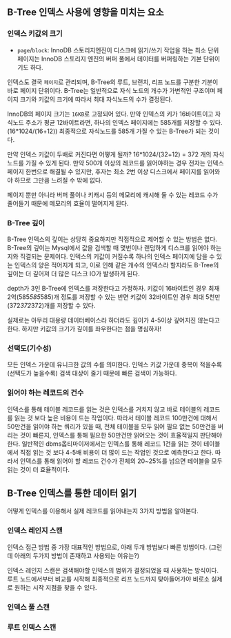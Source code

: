 ## B-Tree 인덱스 사용에 영향을 미치는 요소

### 인덱스 키값의 크기

- `page`/`block`: InnoDB 스토리지엔진이 디스크에 읽기/쓰기 작업을 하는 최소 단위
  페이지는 InnoDB 스토리지 엔진의 버퍼 풀에서 데이터를 버퍼링하는 기본 단위이기도 하다.

인덱스도 결국 `페이지`로 관리되며, B-Tree의 루트, 브랜치, 리프 노드를 구분한 기분이 바로 페이지 단위이다.
B-Tree는 일반적으로 자식 노드의 개수가 가변적인 구조이며 페이지 크기와 키값의 크기에 따라서 최대 자식노드의 수가 결정된다.

InnoDB의 페이지 크기는 `16KB`로 고정되어 있다. 만약 인덱스의 키가 16바이트이고 자식노드 주소가 평균 12바이트라면, 하나의 인덱스 페이지에는 585개를 저장할 수 있다. (16\*1024/(16+12)) 최종적으로 자식노드를 585개 가질 수 있는 B-Tree가 되는 것이다.

만약 인덱스 키값이 두배로 커진다면 어떻게 될까? 16\*1024/(32+12) = 372 개의 자식노드를 가질 수 있게 된다. 만약 500개 이상의 레코드를 읽어야하는 경우 전자는 인덱스 페이지 한번으로 해결될 수 있지만, 후자는 최소 2번 이상 디스크에서 페이지를 읽어와야 하므로 그만큼 느려질 수 밖에 없다.

페이지 뿐만 아니라 버퍼 풀이나 키캐시 등의 메모리에 캐시해 둘 수 있는 레코드 수가 줄어들기 때문에 메모리의 효율이 떨어지게 된다.

### B-Tree 깊이

B-Tree 인덱스의 깊이는 상당히 중요하지만 직접적으로 제어할 수 있는 방법은 없다.
B-Tree의 깊이는 Mysql에서 값을 검색할 때 몇번이나 랜덤하게 디스크를 읽어야 하는지와 직결되는 문제이다. 인덱스의 키값이 커질수록 하나의 인덱스 페이지에 담을 수 있는 인덱스의 양은 적어지게 되고, 이로 인해 같은 개수의 인덱스라 할지라도 B-Tree의 깊이는 더 깊어져 더 많은 디스크 IO가 발생하게 된다.

depth가 3인 B-Tree에 인덱스를 저장한다고 가정하자.
키값이 16바이트인 경우 최재 2억(585*585*585)개 정도를 저장할 수 있는 반면
키값이 32바이트인 경우 최대 5천만(372*372*372)개를 저장할 수 있다.

실제로는 아무리 대용량 데이터베이스라 하더라도 깊이가 4-5이상 깊어지진 않는다고 한다. 하지만 키값의 크기가 깊이를 좌우한다는 점을 명심하자!

### 선택도(기수성)

모든 인덱스 가운데 유니크한 값의 수를 의미한다.
인덱스 키값 가운데 중복이 적을수록 (선택도가 높을수록) 검색 대상이 줄기 때문에 빠른 검색이 가능하다.

### 읽어야 하는 레코드의 건수

인덱스를 통해 테이블 레코드를 읽는 것은 인덱스를 거치지 않고 바로 테이블의 레코드를 읽는 것 보다 높은 비용이 드는 작업이다.
따라서 테이블 레코드 100만건에 대해서 50만건을 읽어야 하는 쿼리가 있을 때, 전체 테이블을 모두 읽어 필요 없는 50만건을 버리는 것이 빠른지, 인덱스를 통해 필요한 50만건만 읽어오는 것이 효율적일지 판단해야 한다.
일반적인 dbms옵티마이저에서는 인덱스를 통해 레코드 1건을 읽는 것이 테이블에서 직접 읽는 것 보다 4-5배 비용이 더 많이 드는 작업인 것으로 예측한다고 한다. 따라서 인덱스를 통해 읽어야 할 레코드 건수가 전체의 20~25%를 넘으면 테이블을 모두 읽는 것이 더 효율적이다.

## B-Tree 인덱스를 통한 데이터 읽기

어떻게 인덱스를 이용해서 실제 레코드를 읽어내는지 3가지 방법을 알아본다.

### 인덱스 레인지 스캔

인덱스 접근 방법 중 가장 대표적인 방법으로, 아래 두개 방법보다 빠른 방법이다. (그런데 아래의 두가지 방법이 존재하고 사용되는 이유는?)

인덱스 레인지 스캔은 검색해야할 인덱스의 범위가 결정되었을 때 사용하는 방식이다. 루트 노드에서부터 비교를 시작해 최종적으로 리프 노드까지 탖아들어가야 비로소 실제로 원하는 시작 지점을 찾을 수 있다.

### 인덱스 풀 스캔

### 루트 인덱스 스캔
